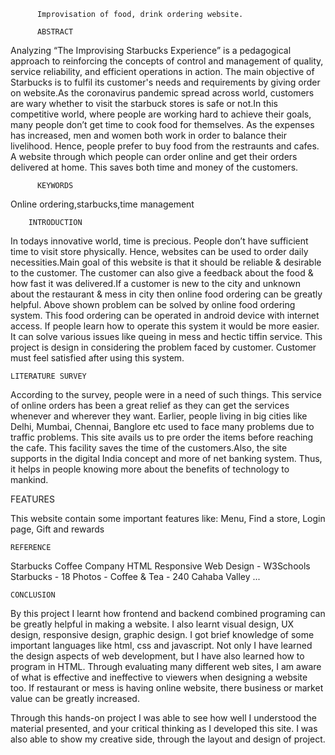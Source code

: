           Improvisation of food, drink ordering website. 
          
          ABSTRACT
          
 Analyzing “The Improvising Starbucks Experience” is a pedagogical approach to reinforcing the concepts of control and management of quality, service reliability, and efficient operations in action. The main objective of Starbucks is to fulfil its customer's needs and requirements by giving order on website.As the coronavirus pandemic spread across world, customers are wary whether to visit the starbuck stores is safe or not.In this competitive world, where people are working hard to achieve their goals, many people don’t get time to cook food for themselves. As the expenses has increased, men and women both work in order to balance their livelihood. Hence, people prefer to buy food from the restraunts and cafes. A website through which people can order online and get their orders delivered at home. This saves both time and money of the customers. 

          KEYWORDS
  Online ordering,starbucks,time management

        INTRODUCTION
   In todays innovative world, time is precious. People don’t have sufficient time to visit store physically. Hence, websites can be used to order daily necessities.Main goal of this website is that it should be reliable & desirable to the customer. The customer can also give a feedback about the food & how fast it was delivered.If a customer is new to the city and unknown about the restaurant & mess in city then online food ordering can be greatly helpful. Above shown problem can be solved by online food ordering system. This food ordering can be operated in android device with internet access. If people learn how to operate this system it would be more easier. It can solve various issues like queing in mess and hectic tiffin service. This project is design in considering the problem faced by customer. Customer must feel satisfied after using this system.


    LITERATURE SURVEY
According to the survey, people were in a need of such things. This service of online orders has been a great relief as they can get the services whenever and wherever they want. Earlier, people living in big cities like Delhi, Mumbai, Chennai, Banglore etc used to face many problems due to traffic problems. This site avails us to pre order the items before reaching the cafe. This facility saves the time of the customers.Also, the site supports in the digital India concept and more of net banking system. Thus, it helps in people knowing more about the benefits of technology to mankind.

FEATURES

This website contain some important features like:
 Menu,
 Find a store, 
 Login page,
 Gift and rewards

    REFERENCE

Starbucks Coffee Company
HTML Responsive Web Design - W3Schools
Starbucks - 18 Photos - Coffee & Tea - 240 Cahaba Valley ...

    CONCLUSION
    
By this project I learnt how frontend and backend combined programing can be greatly helpful in making a website. I also learnt visual design, UX design, responsive design, graphic design. I got brief knowledge of some  important languages like html,  css and   javascript. Not only  I have  learned the design aspects of web development, but I have also learned how to program in HTML.  Through evaluating many different web sites, I am aware of what is effective and ineffective to viewers when designing a website too. If restaurant or mess is having online website, there business or market value can be greatly increased. 
 
Through this hands-on project I was able to see how well I understood the material presented, and your critical thinking as I developed this site.  I was also able to show my creative side, through the layout and design of project. 
 


